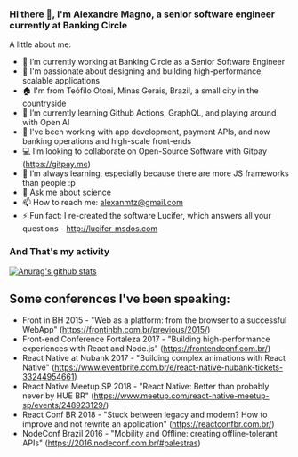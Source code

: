 ### Hi there 👋, I'm Alexandre Magno, a senior software engineer currently at Banking Circle

A little about me:

- 🔭 I’m currently working at Banking Circle as a Senior Software Engineer
- 🚀 I'm passionate about designing and building high-performance, scalable applications
- 🏠 I'm from Teófilo Otoni, Minas Gerais, Brazil, a small city in the countryside
- 🌱 I’m currently learning Github Actions, GraphQL, and playing around with Open AI
- 👯 I've been working with app development, payment APIs, and now banking operations and high-scale front-ends
- 💻 I’m looking to collaborate on Open-Source Software with Gitpay (https://gitpay.me)
- 📖 I’m always learning, especially because there are more JS frameworks than people :p
- 💬 Ask me about science
- 📫 How to reach me: alexanmtz@gmail.com
- ⚡ Fun fact: I re-created the software Lucifer, which answers all your questions - http://lucifer-msdos.com

### And That's my activity

[![Anurag's github stats](https://github-readme-stats.vercel.app/api?username=alexanmtz)](https://github.com/anuraghazra/github-readme-stats)

## Some conferences I've been speaking:
- Front in BH 2015 - "Web as a platform: from the browser to a successful WebApp" (https://frontinbh.com.br/previous/2015/)
- Front-end Conference Fortaleza 2017 - "Building high-performance experiences with React and Node.js" (https://frontendconf.com.br/)
- React Native at Nubank 2017 - "Building complex animations with React Native" (https://www.eventbrite.com.br/e/react-native-nubank-tickets-33244954661)
- React Native Meetup SP 2018 - "React Native: Better than probably never by HUE BR" (https://www.meetup.com/react-native-meetup-sp/events/248923129/)
- React Conf BR 2018 - "Stuck between legacy and modern? How to improve and not rewrite an application" (https://reactconfbr.com.br/)
- NodeConf Brazil 2016 - "Mobility and Offline: creating offline-tolerant APIs" (https://2016.nodeconf.com.br/#palestras)
